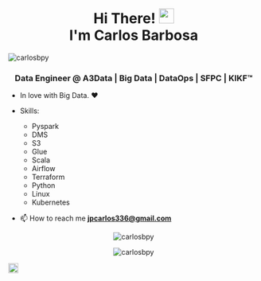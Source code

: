 <h1 align="center">Hi There! <img src="https://raw.githubusercontent.com/kaueMarques/kaueMarques/master/hi.gif" width="30px"> <br>I'm Carlos Barbosa</h1>
<p align="left"> <img src="https://komarev.com/ghpvc/?username=carlosbpy" alt="carlosbpy" /> </p>
<h3 align="center">Data Engineer @ A3Data | Big Data | DataOps | SFPC | KIKF™</h3>

- In love with Big Data. :heart: 
- Skills:
  - Pyspark
  - DMS
  - S3
  - Glue
  - Scala
  - Airflow
  - Terraform
  - Python
  - Linux
  - Kubernetes

- 📫 How to reach me **jpcarlos336@gmail.com**

<p align="center">
<img  src="https://github-readme-stats.vercel.app/api/top-langs/?username=carlosbpy&theme=radical&layout=compact" alt="carlosbpy"/>
</p>

<p align="center">
<img  src="https://github-readme-stats.vercel.app/api?username=carlosbpy&theme=radical&show_icons=true" alt="carlosbpy"/> 
</p>
 
<p align="left">
<a href="https://www.linkedin.com/in/carlos-barbosa-046a9716b/" target="blank"><img align="center" src="https://cdn.jsdelivr.net/npm/simple-icons@3.0.1/icons/linkedin.svg" alt="carlosbpy" height="20" width="20" /></a>
</p>
